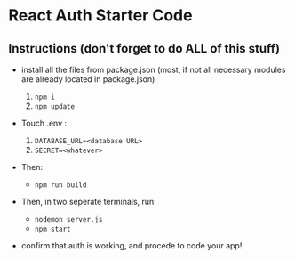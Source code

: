 # React Auth Starter Code

## Instructions (don't forget to do ALL of this stuff)
- install all the files from package.json (most, if not all necessary modules are already located in package.json)
    1. `npm i`
    2. `npm update`
    
- Touch .env :
    1. `DATABASE_URL=<database URL>`
    2. `SECRET=<whatever>`
    
- Then:
    - `npm run build`
    
- Then, in two seperate terminals, run: 
    - `nodemon server.js`
    - `npm start`
    
- confirm that auth is working, and procede to code your app!
